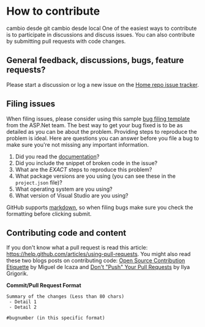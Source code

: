 ﻿# How to contribute
cambio desde git
cambio desde local
One of the easiest ways to contribute is to participate in discussions and discuss issues. You can also contribute by submitting pull requests with code changes.

## General feedback, discussions, bugs, feature requests?
Please start a discussion or log a new issue on the [Home repo issue tracker](https://github.com/Microsoft/PartsUnlimited/issues).

## Filing issues
When filing issues, please consider using this sample [bug filing template](https://github.com/aspnet/Home/wiki/Functional-bug-template) from the ASP.Net team.
The best way to get your bug fixed is to be as detailed as you can be about the problem.
Providing steps to reproduce the problem is ideal.
Here are questions you can answer before you file a bug to make sure you're not missing any important information.

1. Did you read the [documentation](https://github.com/Microsoft/PartsUnlimited/tree/master/docs)?
2. Did you include the snippet of broken code in the issue?
3. What are the *EXACT* steps to reproduce this problem?
4. What package versions are you using (you can see these in the `project.json` file)?
5. What operating system are you using?
6. What version of Visual Studio are you using?

GitHub supports [markdown](http://github.github.com/github-flavored-markdown/), so when filing bugs make sure you check the formatting before clicking submit.

## Contributing code and content
If you don't know what a pull request is read this article: https://help.github.com/articles/using-pull-requests.
You might also read these two blogs posts on contributing code: [Open Source Contribution Etiquette](http://tirania.org/blog/archive/2010/Dec-31.html) by Miguel de Icaza and [Don't "Push" Your Pull Requests](http://www.igvita.com/2011/12/19/dont-push-your-pull-requests/) by Ilya Grigorik.

**Commit/Pull Request Format**

```
Summary of the changes (Less than 80 chars)
 - Detail 1
 - Detail 2

#bugnumber (in this specific format)
```
